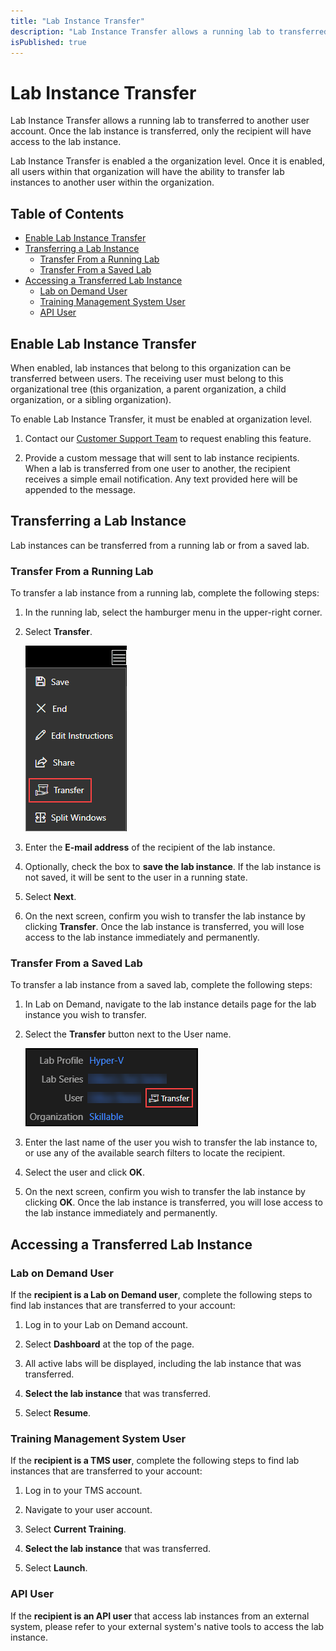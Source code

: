 ```yaml
---
title: "Lab Instance Transfer"
description: "Lab Instance Transfer allows a running lab to transferred to another user account."
isPublished: true
---
```


# Lab Instance Transfer

Lab Instance Transfer allows a running lab to transferred to another user account. Once the lab instance is transferred, only the recipient will have access to the lab instance. 

Lab Instance Transfer is enabled a the organization level. Once it is enabled, all users within that organization will have the ability to transfer lab instances to another user within the organization. 

## Table of Contents 

* [Enable Lab Instance Transfer](#enable-lab-instance-transfer)
* [Transferring a Lab Instance](#transferring-a-lab-instance)
  + [Transfer From a Running Lab](#transfer-from-a-running-lab)
  + [Transfer From a Saved Lab](#transfer-from-a-saved-lab)
* [Accessing a Transferred Lab Instance](#accessing-a-transferred-lab-instance)
  + [Lab on Demand User](#lab-on-demand-user)
  + [Training Management System User](#training-management-system-user)
  + [API User](#api-user)

## Enable Lab Instance Transfer

When enabled, lab instances that belong to this organization can be transferred between users. The receiving user must belong to this organizational tree (this organization, a parent organization, a child organization, or a sibling organization).

To enable Lab Instance Transfer, it must be enabled at organization level. 

1. Contact our [Customer Support Team](https://skill.info/support) to request enabling this feature.  

1. Provide a custom message that will sent to lab instance recipients. When a lab is transferred from one user to another, the recipient receives a simple email notification. Any text provided here will be appended to the message. 

## Transferring a Lab Instance

Lab instances can be transferred from a running lab or from a saved lab. 

### Transfer From a Running Lab 

To transfer a lab instance from a running lab, complete the following steps: 

1. In the running lab, select the hamburger menu in the upper-right corner. 

1. Select **Transfer**.

    ![Transfer from a running lab instance](images/transfer-from-running-instance.png)

1. Enter the **E-mail address** of the recipient of the lab instance. 

1. Optionally, check the box to **save the lab instance**. If the lab instance is not saved, it will be sent to the user in a running state. 

1. Select **Next**. 

1. On the next screen, confirm you wish to transfer the lab instance by clicking **Transfer**. Once the lab instance is transferred, you will lose access to the lab instance immediately and permanently. 

### Transfer From a Saved Lab 

To transfer a lab instance from a saved lab, complete the following steps: 

1. In Lab on Demand, navigate to the lab instance details page for the lab instance you wish to transfer. 

1. Select the **Transfer** button next to the User name. 

    ![Transfer from a saved lab instance](images/transfer-from-a-saved-instance.png)

1. Enter the last name of the user you wish to transfer the lab instance to, or use any of the available search filters to locate the recipient. 

1. Select the user and click **OK**.

1. On the next screen, confirm you wish to transfer the lab instance by clicking **OK**. Once the lab instance is transferred, you will lose access to the lab instance immediately and permanently. 

## Accessing a Transferred Lab Instance

### Lab on Demand User

If the **recipient is a Lab on Demand user**, complete the following steps to find lab instances that are transferred to your account: 

1. Log in to your Lab on Demand account. 

1. Select **Dashboard** at the top of the page. 

1. All active labs will be displayed, including the lab instance that was transferred. 

1. **Select the lab instance** that was transferred. 

1. Select **Resume**. 

### Training Management System User

If the **recipient is a TMS user**, complete the following steps to find lab instances that are transferred to your account: 

1. Log in to your TMS account. 

1. Navigate to your user account.

1. Select **Current Training**.

1. **Select the lab instance** that was transferred. 

1. Select **Launch**. 

### API User

If the **recipient is an API user** that access lab instances from an external system, please refer to your external system's native tools to access the lab instance.
